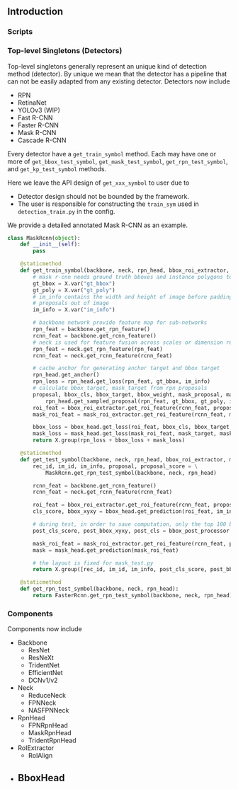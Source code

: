 ## Introduction

### Scripts


### Top-level Singletons (Detectors)
Top-level singletons generally represent an unique kind of detection method (detector).
By unique we mean that the detector has a pipeline that can not be easily adapted from any existing detector.
Detectors now include
- RPN
- RetinaNet
- YOLOv3 (WIP)
- Fast R-CNN
- Faster R-CNN
- Mask R-CNN
- Cascade R-CNN

Every detector have a `get_train_symbol` method.
Each may have one or more of `get_bbox_test_symbol`, `get_mask_test_symbol`, `get_rpn_test_symbol`, and `get_kp_test_symbol` methods.

Here we leave the API design of `get_xxx_symbol` to user due to
- Detector design should not be bounded by the framework.
- The user is responsible for constructing the `train_sym` used in `detection_train.py` in the config.

We provide a detailed annotated Mask R-CNN as an example.
``` python
class MaskRcnn(object):
    def __init__(self):
        pass

    @staticmethod
    def get_train_symbol(backbone, neck, rpn_head, bbox_roi_extractor, mask_roi_extractor, bbox_head, mask_head):
        # mask r-cnn needs ground truth bboxes and instance polygons to generate the target for training
        gt_bbox = X.var("gt_bbox")
        gt_poly = X.var("gt_poly")
        # im_info contains the width and height of image before padding and is use to remove anchors or
        # proposals out of image
        im_info = X.var("im_info")

        # backbone network provide feature map for sub-networks
        rpn_feat = backbone.get_rpn_feature()
        rcnn_feat = backbone.get_rcnn_feature()
        # neck is used for feature fusion across scales or dimension reduction
        rpn_feat = neck.get_rpn_feature(rpn_feat)
        rcnn_feat = neck.get_rcnn_feature(rcnn_feat)

        # cache anchor for generating anchor target and bbox target
        rpn_head.get_anchor()
        rpn_loss = rpn_head.get_loss(rpn_feat, gt_bbox, im_info)
        # calculate bbox_target, mask_target from rpn proposals
        proposal, bbox_cls, bbox_target, bbox_weight, mask_proposal, mask_target, mask_ind = \
            rpn_head.get_sampled_proposal(rpn_feat, gt_bbox, gt_poly, im_info)
        roi_feat = bbox_roi_extractor.get_roi_feature(rcnn_feat, proposal)
        mask_roi_feat = mask_roi_extractor.get_roi_feature(rcnn_feat, mask_proposal)

        bbox_loss = bbox_head.get_loss(roi_feat, bbox_cls, bbox_target, bbox_weight)
        mask_loss = mask_head.get_loss(mask_roi_feat, mask_target, mask_ind)
        return X.group(rpn_loss + bbox_loss + mask_loss)

    @staticmethod
    def get_test_symbol(backbone, neck, rpn_head, bbox_roi_extractor, mask_roi_extractor, bbox_head, mask_head, bbox_post_processor):
        rec_id, im_id, im_info, proposal, proposal_score = \
            MaskRcnn.get_rpn_test_symbol(backbone, neck, rpn_head)

        rcnn_feat = backbone.get_rcnn_feature()
        rcnn_feat = neck.get_rcnn_feature(rcnn_feat)

        roi_feat = bbox_roi_extractor.get_roi_feature(rcnn_feat, proposal)
        cls_score, bbox_xyxy = bbox_head.get_prediction(roi_feat, im_info, proposal)

        # during test, in order to save computation, only the top 100 bbox after NMS are used for mask prediction
        post_cls_score, post_bbox_xyxy, post_cls = bbox_post_processor.get_post_processing(cls_score, bbox_xyxy)

        mask_roi_feat = mask_roi_extractor.get_roi_feature(rcnn_feat, post_bbox_xyxy)
        mask = mask_head.get_prediction(mask_roi_feat)

        # the layout is fixed for mask_test.py
        return X.group([rec_id, im_id, im_info, post_cls_score, post_bbox_xyxy, post_cls, mask])

    @staticmethod
    def get_rpn_test_symbol(backbone, neck, rpn_head):
        return FasterRcnn.get_rpn_test_symbol(backbone, neck, rpn_head)
```

### Components
Components now include
- Backbone
    - ResNet
    - ResNeXt
    - TridentNet
    - EfficientNet
    - DCNv1/v2
- Neck
    - ReduceNeck
    - FPNNeck
    - NASFPNNeck
- RpnHead
    - FPNRpnHead
    - MaskRpnHead
    - TridentRpnHead
- RoIExtractor
    - RoIAlign
- BboxHead
    -